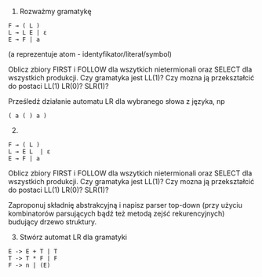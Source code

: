 1. Rozważmy gramatykę

~~~
F → ( L )
L → L E | ε
E → F | a
~~~

(a reprezentuje atom - identyfikator/literał/symbol)

Oblicz zbiory FIRST i FOLLOW dla wszytkich nietermionali oraz SELECT dla wszystkich produkcji. Czy gramatyka jest LL(1)? Czy mozna ją przekształcić do postaci LL(1) LR(0)?  SLR(1)?

Prześledź działanie automatu LR dla wybranego słowa z języka, np

~~~
( a ( ) a )
~~~

2.

~~~
F → ( L )
L → E L  | ε
E → F | a
~~~

Oblicz zbiory FIRST i FOLLOW dla wszytkich nietermionali oraz SELECT dla wszystkich produkcji. Czy gramatyka jest LL(1)? Czy mozna ją przekształcić do postaci LL(1) LR(0)?  SLR(1)?

Zaproponuj składnię abstrakcyjną i napisz parser top-down (przy użyciu kombinatorów parsujących bądź też metodą zejść rekurencyjnych) budujący drzewo struktury.

3. Stwórz automat LR dla gramatyki

~~~
E -> E + T | T
T -> T * F | F
F -> n | (E)
~~~
